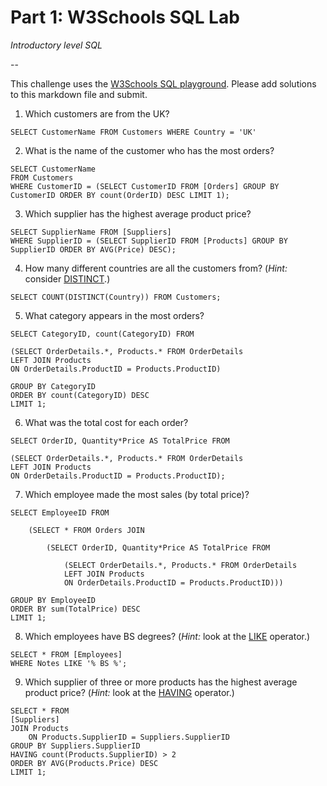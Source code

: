 # Part 1: W3Schools SQL Lab 

*Introductory level SQL*

--

This challenge uses the [W3Schools SQL playground](http://www.w3schools.com/sql/trysql.asp?filename=trysql_select_all). Please add solutions to this markdown file and submit.

1. Which customers are from the UK? 
```
SELECT CustomerName FROM Customers WHERE Country = 'UK'
```

2. What is the name of the customer who has the most orders?
```
SELECT CustomerName 
FROM Customers 
WHERE CustomerID = (SELECT CustomerID FROM [Orders] GROUP BY CustomerID ORDER BY count(OrderID) DESC LIMIT 1);
```

3. Which supplier has the highest average product price?
```
SELECT SupplierName FROM [Suppliers]
WHERE SupplierID = (SELECT SupplierID FROM [Products] GROUP BY SupplierID ORDER BY AVG(Price) DESC);
```

4. How many different countries are all the customers from? (*Hint:* consider [DISTINCT](http://www.w3schools.com/sql/sql_distinct.asp).)
```
SELECT COUNT(DISTINCT(Country)) FROM Customers;
```

5. What category appears in the most orders?
```
SELECT CategoryID, count(CategoryID) FROM

(SELECT OrderDetails.*, Products.* FROM OrderDetails
LEFT JOIN Products
ON OrderDetails.ProductID = Products.ProductID)

GROUP BY CategoryID
ORDER BY count(CategoryID) DESC
LIMIT 1;
```

6. What was the total cost for each order?
```
SELECT OrderID, Quantity*Price AS TotalPrice FROM

(SELECT OrderDetails.*, Products.* FROM OrderDetails
LEFT JOIN Products
ON OrderDetails.ProductID = Products.ProductID);
```

7. Which employee made the most sales (by total price)?
```
SELECT EmployeeID FROM

	(SELECT * FROM Orders JOIN 

		(SELECT OrderID, Quantity*Price AS TotalPrice FROM

			(SELECT OrderDetails.*, Products.* FROM OrderDetails
			LEFT JOIN Products
			ON OrderDetails.ProductID = Products.ProductID)))

GROUP BY EmployeeID 
ORDER BY sum(TotalPrice) DESC 
LIMIT 1;
```

8. Which employees have BS degrees? (*Hint:* look at the [LIKE](http://www.w3schools.com/sql/sql_like.asp) operator.)
```
SELECT * FROM [Employees]
WHERE Notes LIKE '% BS %';
```

9. Which supplier of three or more products has the highest average product price? (*Hint:* look at the [HAVING](http://www.w3schools.com/sql/sql_having.asp) operator.)
```
SELECT * FROM 
[Suppliers] 
JOIN Products
	ON Products.SupplierID = Suppliers.SupplierID
GROUP BY Suppliers.SupplierID
HAVING count(Products.SupplierID) > 2
ORDER BY AVG(Products.Price) DESC
LIMIT 1;
```
